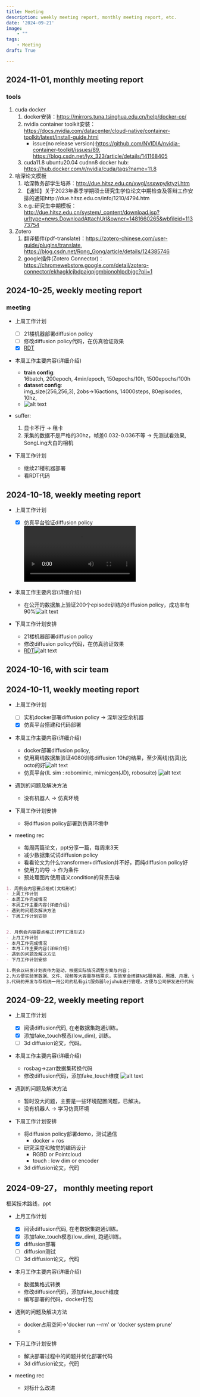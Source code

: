```yaml
---
title: Meeting
description: weekly meeting report, monthly meeting report, etc.
date: '2024-09-21'
image: 
    - ""
tags: 
    - Meeting
draft: True

---
```


## 2024-11-01, monthly meeting report
### tools
1. cuda docker
   1. docker安装：https://mirrors.tuna.tsinghua.edu.cn/help/docker-ce/
   2. nvidia container toolkit安装：https://docs.nvidia.com/datacenter/cloud-native/container-toolkit/latest/install-guide.html
      - issue(no release version):https://github.com/NVIDIA/nvidia-container-toolkit/issues/89, https://blog.csdn.net/lyx_323/article/details/141168405
   3. cuda11.8 ubuntu20.04 cudnn8 docker hub: https://hub.docker.com/r/nvidia/cuda/tags?name=11.8
2. 哈深论文模板
   1. 哈深教务部学生培养：http://due.hitsz.edu.cn/xwgl/ssxwpy/ktyzj.htm
   2. 【通知】关于2023年春季学期硕士研究生学位论文中期检查及答辩工作安排的通知http://due.hitsz.edu.cn/info/1210/4794.htm
   3. e.g.:研究生中期模板：http://due.hitsz.edu.cn/system/_content/download.jsp?urltype=news.DownloadAttachUrl&owner=1481660265&wbfileid=11373754 
3. Zotero
   1. 翻译插件(pdf-translate)：https://zotero-chinese.com/user-guide/plugins/translate, https://blog.csdn.net/Rong_Gong/article/details/124385746
   2. google插件(Zotero Connector)：https://chromewebstore.google.com/detail/zotero-connector/ekhagklcjbdpajgpjgmbionohlpdbjgc?pli=1
   
## 2024-10-25, weekly meeting report
<!-- ### rdt
#### prev acknowledge
1. diffusion model 

#### points
1. diffsuion expressiveness, transformer scalability
2. To characterize the nonlinear dynamics, high-frequency changes and unstable numerical range inherent in robotic data,
3. Physically Interpretable Unified Action Space,
4. Finally, ablation studies show that diffusion modeling, large model size, and large data size all contribute to superior performance.
5. 包括aloha在内的方法都是task specified， 双手操作没有好办法
6. 直接使用大模型将动作离散的方法精度不行
7. 小模型和基于规则的方法都没有泛化性
8. 使用多种单臂的数据只是为了增强双臂的操作能力而不是给多个机器人用
#### Challenge
##### model
1. powerful architecture ->***RDT**
    - diffsuion **expressiveness**, transformer multimodal inputs **scalability**

2. 异质的机器人数据（heterogeneous data.）->proposing a **physically interpretable unified action space** to unify various robot action spaces
    - `之前要么找个像数据集的robot，要么筛跟robot一样的数据；`
    - 多模态输入：把low_dim, image, language三个obs 模态编码后cat起来作为diffsion model的输入
    - 多种类的机器人数据：做一个大的robot_state,对于特定机器人有就填，没有就pad
##### data
1. 大的robot_state
2. rewrite instruction with GPT4-Turbo -->

### meeting 

- 上周工作计划
  - [ ] 21楼机器部署diffusion policy
  - [ ] 修改diffusion policy代码，在仿真验证效果
  - [X] [RDT](https://github.com/thu-ml/RoboticsDiffusionTransformer?tab=readme-ov-file)

- 本周工作主要内容(详细介绍)
  - **train config**:  
    16batch, 200epoch, 4min/epoch, 150epochs/10h, 1500epochs/100h  
  - **dataset config**:   
    img_size(256,256,3), 2obs->16actions, 14000steps, 80episodes, 10hz, 
  - ![alt text](<2024-10-24 21-13-13 的屏幕截图.png>)

- suffer:
  1. 显卡不行 -> 租卡
  2. 采集的数据不是严格的30hz，帧差0.032-0.036不等 -> 先测试看效果, SongLing大白的相机

- 下周工作计划
  - 继续21楼机器部署
  - 看RDT代码




## 2024-10-18, weekly meeting report
- 上周工作计划
  - [X] 仿真平台验证diffusion policy![alt text](output.mp4)

- 本周工作主要内容(详细介绍)
  - 在公开的数据集上验证200个episode训练的diffusion policy，成功率有90%![alt text](image-2.png)

- 下周工作计划安排
  - 21楼机器部署diffusion policy
  - 修改diffusion policy代码，在仿真验证效果
  - [RDT](https://github.com/thu-ml/RoboticsDiffusionTransformer?tab=readme-ov-file)![alt text](image-1.png)


## 2024-10-16, with scir team


## 2024-10-11, weekly meeting report
- 上周工作计划
  - [ ] 实机docker部署diffusion policy -> 深圳没空余机器
  - [X] 仿真平台搭建和代码部署

- 本周工作主要内容(详细介绍)
  - docker部署diffusion policy, 
  - 使用离线数据集验证4080训练diffusion 10h的结果，至少离线(仿真)比octo的好![alt text](image.png)
  - 仿真平台(IL sim : robomimic, mimicgen(JD), robosuite)
    ![alt text](<Screenshot from 2024-10-11 17-17-20.png>)
  
- 遇到的问题及解决方法
  - 没有机器人 -> 仿真环境

- 下周工作计划安排
  - 将diffusion policy部署到仿真环境中

- meeting rec
  - 每周两篇论文，ppt分享一篇，每周来3天
  - 减少数据集试试diffusion policy
  - 看看论文为什么transformer+diffusion并不好，而纯diffusion policy好 
  - 使用力的导 -> 作为条件
  - 预处理图片使用语义condition的背景去噪









```markdown
1. 周例会内容要点格式(文档形式)
- 上周工作计划
- 本周工作完成情况
- 本周工作主要内容(详细介绍)
- 遇到的问题及解决方法
- 下周工作计划安排


2. 月例会内容要点格式(PPT汇报形式)
- 上月工作计划
- 本月工作完成情况
- 本月工作主要内容(详细介绍)
- 遇到的问题及解决方法
- 下月工作计划安排

1.例会以研发计划表作为驱动，根据实际情况调整方案与内容；
2.为方便实验室数据、文件、视频等大容量存档需求，实验室会搭建NAS服务器，周报、月报、课题室电子文件等统一用NAS进行存档，方便大家存档与调用；
3.代码的开发与存档统一用公司的私有git服务器lejuhub进行管理，方便与公司研发进行代码对接。
```

## 2024-09-22, weekly meeting report
- 上周工作计划
  - [X] 阅读diffusion代码, 在老数据集跑通训练。
  - [X] 添加fake_touch模态(low_dim), 训练。
  - [ ] 3d diffusion论文，代码。
- 本周工作主要内容(详细介绍)
  - rosbag->zarr数据集转换代码
  - 修改diffusion代码，添加fake_touch维度 ![alt text](<Screenshot from 2024-09-21 22-27-37.png>)
  
- 遇到的问题及解决方法
  - 暂时没大问题，主要是一些环境配置问题，已解决。
  - 没有机器人 -> 学习仿真环境
  
- 下周工作计划安排
  - 将diffusion policy部署demo，测试通信
    - docker + ros
  - 研究深度和触觉的编码设计
    - RGBD or Pointcloud 
    - touch : low dim or encoder 
  - 3d diffusion论文，代码

## 2024-09-27， monthly meeting report
框架技术路线，ppt
- 上月工作计划
  - [X] 阅读diffusion代码, 在老数据集跑通训练。
  - [X] 添加fake_touch模态(low_dim), 跑通训练。
  - [X] diffusion部署
  - [ ] diffusion测试
  - [ ] 3d diffusion论文，代码
- 本月工作主要内容(详细介绍)
  - 数据集格式转换
  - 修改diffusion代码，添加fake_touch维度
  - 编写部署的代码，docker打包
  <!-- - 使用离线数据集验证4080训练diffusion 10h的结果，至少离线(仿真)比octo的好![alt text](image.png) -->
  
- 遇到的问题及解决方法
  - docker占用空间->'docker run --rm' or 'docker system prune'
  - 
- 下月工作计划安排
  - 解决部署过程中的问题并优化部署代码
  - 3d diffusion论文，代码

- meeting rec
  - 对标什么改进


